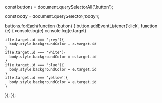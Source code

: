 
const buttons = document.querySelectorAll('.button');

const body = document.querySelector('body');

buttons.forEach(function (button) {
  button.addEventListener('click', function (e) {
    console.log(e) <pointer event> 
    console.log(e.target)   <it will notify that the from whe re this event is coming>

    if(e.target.id === 'grey'){
      body.style.backgroundColor = e.target.id 
    }
    if(e.target.id === 'white'){
      body.style.backgroundColor = e.target.id
    }
    if(e.target.id === 'blue'){
      body.style.backgroundColor = e.target.id
    }
    if(e.target.id === 'yellow'){
      body.style.backgroundColor = e.target.id
    }
  });
});
